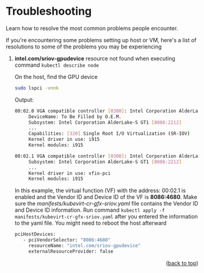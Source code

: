 <a name="troubleshooting-top"></a>

# Troubleshooting

Learn how to resolve the most common problems people encounter.

If you're encountering some problems setting up host or VM, here's a list of resolutions to some of the problems you may be experiencing

1. **intel.com/sriov-gpudevice** resource not found when executing command `kubectl describe node`

   On the host, find the GPU device
   ```sh
   sudo lspci -vnnk
   ```  
   Output:
   ```sh
   00:02.0 VGA compatible controller [0300]: Intel Corporation AlderLake-S GT1 [8086:4680] (rev 0c) (prog-if 00 [VGA controller])
        DeviceName: To Be Filled by O.E.M.
        Subsystem: Intel Corporation AlderLake-S GT1 [8086:2212]
        ...
        Capabilities: [320] Single Root I/O Virtualization (SR-IOV)
        Kernel driver in use: i915
        Kernel modules: i915

   00:02.1 VGA compatible controller [0300]: Intel Corporation AlderLake-S GT1 [8086:4680] (rev 0c) (prog-if 00 [VGA controller])
        Subsystem: Intel Corporation AlderLake-S GT1 [8086:2212]
        ...
        Kernel driver in use: vfio-pci
        Kernel modules: i915
   ```
   In this example, the virtual function (VF) with the address: 00:02.1 is enabled and the Vendor ID and Device ID of the VF is **8086:4680**. Make sure the *manifests/kubevirt-cr-gfx-sriov.yaml* file contains the Vendor ID and Device ID information. Run command `kubectl apply -f manifests/kubevirt-cr-gfx-sriov.yaml` after you entered the information to the yaml file. You might need to reboot the host afterward
   ```sh
   pciHostDevices:
      - pciVendorSelector: "8086:4680"
        resourceName: "intel.com/sriov-gpudevice"
        externalResourceProvider: false
   ```


<p align="right">(<a href="#manual-install-top">back to top</a>)</p>